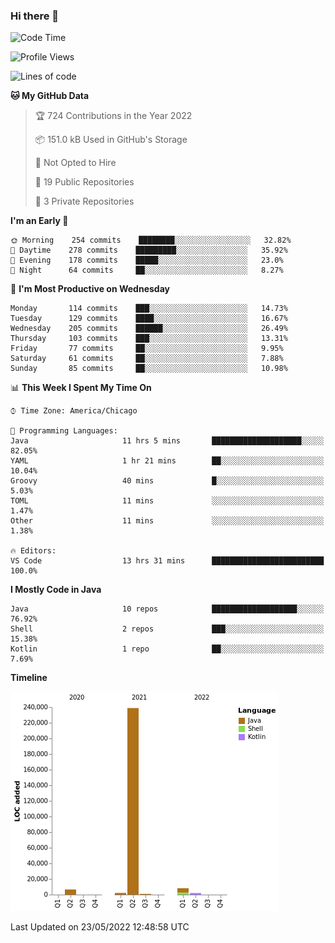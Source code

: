 ### Hi there 👋


<!--START_SECTION:waka-->
![Code Time](http://img.shields.io/badge/Code%20Time-2%2C267%20hrs%2011%20mins-blue)

![Profile Views](http://img.shields.io/badge/Profile%20Views-0-blue)

![Lines of code](https://img.shields.io/badge/From%20Hello%20World%20I%27ve%20Written-259%20Thousand%20lines%20of%20code-blue)

**🐱 My GitHub Data** 

> 🏆 724 Contributions in the Year 2022
 > 
> 📦 151.0 kB Used in GitHub's Storage 
 > 
> 🚫 Not Opted to Hire
 > 
> 📜 19 Public Repositories 
 > 
> 🔑 3 Private Repositories  
 > 
**I'm an Early 🐤** 

```text
🌞 Morning    254 commits    ████████░░░░░░░░░░░░░░░░░   32.82% 
🌆 Daytime    278 commits    █████████░░░░░░░░░░░░░░░░   35.92% 
🌃 Evening    178 commits    █████░░░░░░░░░░░░░░░░░░░░   23.0% 
🌙 Night      64 commits     ██░░░░░░░░░░░░░░░░░░░░░░░   8.27%

```
📅 **I'm Most Productive on Wednesday** 

```text
Monday       114 commits    ███░░░░░░░░░░░░░░░░░░░░░░   14.73% 
Tuesday      129 commits    ████░░░░░░░░░░░░░░░░░░░░░   16.67% 
Wednesday    205 commits    ██████░░░░░░░░░░░░░░░░░░░   26.49% 
Thursday     103 commits    ███░░░░░░░░░░░░░░░░░░░░░░   13.31% 
Friday       77 commits     ██░░░░░░░░░░░░░░░░░░░░░░░   9.95% 
Saturday     61 commits     ██░░░░░░░░░░░░░░░░░░░░░░░   7.88% 
Sunday       85 commits     ██░░░░░░░░░░░░░░░░░░░░░░░   10.98%

```


📊 **This Week I Spent My Time On** 

```text
⌚︎ Time Zone: America/Chicago

💬 Programming Languages: 
Java                     11 hrs 5 mins       ████████████████████░░░░░   82.05% 
YAML                     1 hr 21 mins        ██░░░░░░░░░░░░░░░░░░░░░░░   10.04% 
Groovy                   40 mins             █░░░░░░░░░░░░░░░░░░░░░░░░   5.03% 
TOML                     11 mins             ░░░░░░░░░░░░░░░░░░░░░░░░░   1.47% 
Other                    11 mins             ░░░░░░░░░░░░░░░░░░░░░░░░░   1.38%

🔥 Editors: 
VS Code                  13 hrs 31 mins      █████████████████████████   100.0%

```

**I Mostly Code in Java** 

```text
Java                     10 repos            ███████████████████░░░░░░   76.92% 
Shell                    2 repos             ███░░░░░░░░░░░░░░░░░░░░░░   15.38% 
Kotlin                   1 repo              ██░░░░░░░░░░░░░░░░░░░░░░░   7.69%

```


**Timeline**

![Chart not found](https://raw.githubusercontent.com/powercasgamer/powercasgamer/master/charts/bar_graph.png) 


 Last Updated on 23/05/2022 12:48:58 UTC
<!--END_SECTION:waka-->
